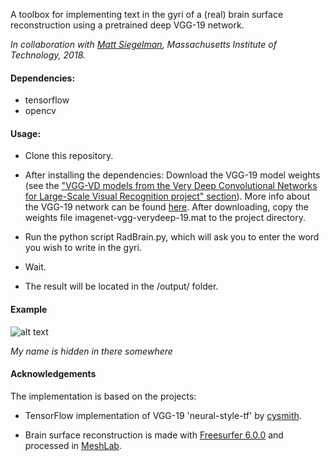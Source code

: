 A toolbox for implementing text in the gyri of a (real) brain surface reconstruction using a pretrained deep VGG-19 network.

*In collaboration with [Matt Siegelman](https://github.com/msieg), Massachusetts Institute of Technology, 2018.*

#### Dependencies:

- tensorflow
- opencv

#### Usage:
- Clone this repository.
- After installing the dependencies:
  Download the VGG-19 model weights (see the ["VGG-VD models from the Very Deep Convolutional Networks for Large-Scale Visual Recognition project" section](http://www.vlfeat.org/matconvnet/pretrained/)). More info about the VGG-19 network can be found [here](http://www.robots.ox.ac.uk/~vgg/research/very_deep/).
  After downloading, copy the weights file imagenet-vgg-verydeep-19.mat to the project directory.

- Run the python script RadBrain.py, which will ask you to enter the word you wish to write in the gyri.
- Wait. 
- The result will be located in the /output/ folder.

#### Example
![alt text](https://raw.githubusercontent.com/gretatuckute/RadBrain/master/example/example_gyri_greta.png)

*My name is hidden in there somewhere*

#### Acknowledgements

The implementation is based on the projects:

- TensorFlow implementation of VGG-19 'neural-style-tf' by [cysmith](https://github.com/cysmith/neural-style-tf).

- Brain surface reconstruction is made with [Freesurfer 6.0.0](https://surfer.nmr.mgh.harvard.edu/) and processed in [MeshLab](http://www.meshlab.net/). 
